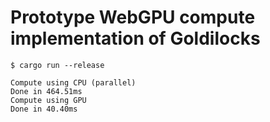 # Prototype WebGPU compute implementation of Goldilocks

```
$ cargo run --release

Compute using CPU (parallel)
Done in 464.51ms
Compute using GPU
Done in 40.40ms
```
